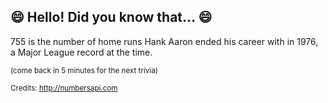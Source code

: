 ## 😄 Hello! Did you know that... 😄
755 is the number of home runs Hank Aaron ended his career with in 1976, a Major League record at the time.

<sup>(come back in 5 minutes for the next trivia)</sup>


<sup>Credits: http://numbersapi.com</sup>
